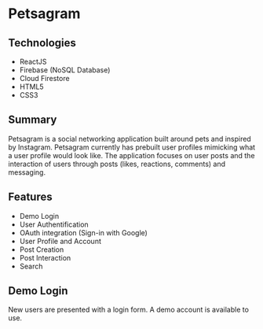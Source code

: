 # Petsagram

## Technologies

-   ReactJS
-   Firebase (NoSQL Database)
-   Cloud Firestore
-   HTML5
-   CSS3

## Summary

Petsagram is a social networking application built around pets and inspired by Instagram. Petsagram currently has prebuilt user profiles mimicking what a user profile would look like. The application focuses on user posts and the interaction of users through posts (likes, reactions, comments) and messaging.

## Features

-   Demo Login
-   User Authentification
-   OAuth integration (Sign-in with Google)
-   User Profile and Account
-   Post Creation
-   Post Interaction
-   Search

## Demo Login

New users are presented with a login form. A demo account is available to use.
